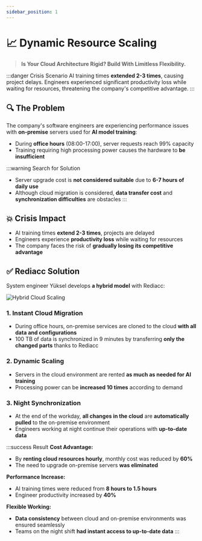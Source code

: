 ```yaml
---
sidebar_position: 1
---
```


# 📈 Dynamic Resource Scaling

> **Is Your Cloud Architecture Rigid? Build With Limitless Flexibility.**

:::danger Crisis Scenario
AI training times **extended 2-3 times**, causing project delays. Engineers experienced significant productivity loss while waiting for resources, threatening the company's competitive advantage.
:::

## 🔍 The Problem

The company's software engineers are experiencing performance issues with **on-premise** servers used for **AI model training**:
* During **office hours** (08:00-17:00), server requests reach 99% capacity
* Training requiring high processing power causes the hardware to **be insufficient**

:::warning Search for Solution
* Server upgrade cost is **not considered suitable** due to **6-7 hours of daily use**
* Although cloud migration is considered, **data transfer cost** and **synchronization difficulties** are obstacles
:::

## 💥 Crisis Impact

* AI training times **extend 2-3 times**, projects are delayed
* Engineers experience **productivity loss** while waiting for resources
* The company faces the risk of **gradually losing its competitive advantage**

## ✅ Rediacc Solution

System engineer Yüksel develops **a hybrid model** with Rediacc:

![Hybrid Cloud Scaling](/img/hybrid-cloud-scaling.svg)

### 1. **Instant Cloud Migration**
* During office hours, on-premise services are cloned to the cloud **with all data and configurations**
* 100 TB of data is synchronized in 9 minutes by transferring **only the changed parts** thanks to Rediacc

### 2. **Dynamic Scaling**
* Servers in the cloud environment are rented **as much as needed for AI training**
* Processing power can be **increased 10 times** according to demand

### 3. **Night Synchronization**
* At the end of the workday, **all changes in the cloud** are **automatically pulled** to the on-premise environment
* Engineers working at night continue their operations with **up-to-date data**

:::success Result
**Cost Advantage:**
* By **renting cloud resources hourly**, monthly cost was reduced by **60%**
* The need to upgrade on-premise servers **was eliminated**

**Performance Increase:**
* AI training times were reduced from **8 hours to 1.5 hours**
* Engineer productivity increased by **40%**

**Flexible Working:**
* **Data consistency** between cloud and on-premise environments was ensured seamlessly
* Teams on the night shift **had instant access to up-to-date data**
:::
